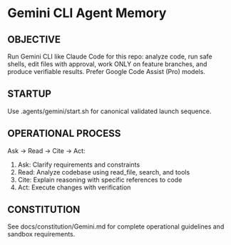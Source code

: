 # Gemini CLI Agent Memory

## OBJECTIVE
Run Gemini CLI like Claude Code for this repo: analyze code, run safe shells, edit files with approval, work ONLY on feature branches, and produce verifiable results. Prefer Google Code Assist (Pro) models.

## STARTUP
Use .agents/gemini/start.sh for canonical validated launch sequence.

## OPERATIONAL PROCESS
Ask → Read → Cite → Act:
1. Ask: Clarify requirements and constraints
2. Read: Analyze codebase using read_file, search, and tools
3. Cite: Explain reasoning with specific references to code
4. Act: Execute changes with verification

## CONSTITUTION
See docs/constitution/Gemini.md for complete operational guidelines and sandbox requirements.
